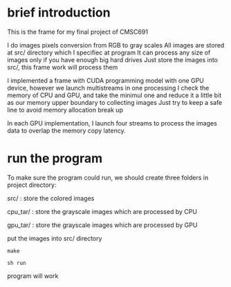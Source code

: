 # brief introduction
This is the frame for my final project of CMSC691

I do images pixels conversion from RGB to gray scales
All images are stored at src/ directory which I specifiec at program
It can process any size of images only if you have enough big hard drives
Just store the images into src/, this frame work will process them

I implemented a frame with CUDA programming model with one GPU device, however we launch multistreams in one processing
I check the memory of CPU and GPU, and take the minimul one and reduce it a little bit as our memory upper boundary to collecting images
Just try to keep a safe line to avoid memory allocation break up

In each GPU implementation, I launch four streams to process the images data to overlap the memory copy latency.


# run the program
To make sure the program could run, we should create three folders in project directory:

src/ : store the colored images

cpu_tar/ : store the grayscale images which are processed by CPU

gpu_tar/ : store the grayscale images which are processed by GPU

put the images into src/ directory

	make

	sh run

program will work


